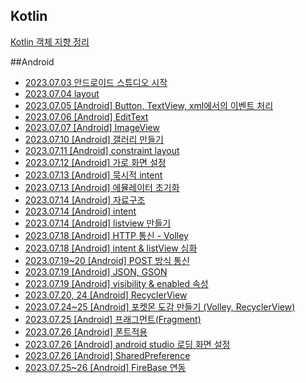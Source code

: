 ## Kotlin
<a href="https://danyoujeong.tistory.com/138">Kotlin 객체 지향 정리</a>

##Android
- <a href="https://danyoujeong.tistory.com/139">2023.07.03 안드로이드 스튜디오 시작</a>
- <a href="https://danyoujeong.tistory.com/141">2023.07.04 layout</a>
- <a href="https://danyoujeong.tistory.com/142">2023.07.05 [Android] Button, TextView, xml에서의 이벤트 처리</a>
- <a href="https://danyoujeong.tistory.com/145">2023.07.06 [Android] EditText</a>
- <a href="https://danyoujeong.tistory.com/146">2023.07.07 [Android] ImageView</a>
- <a href="https://danyoujeong.tistory.com/149">2023.07.10 [Android] 갤러리 만들기</a>
- <a href="https://danyoujeong.tistory.com/150">2023.07.11 [Android] constraint layout</a>
- <a href="https://danyoujeong.tistory.com/152">2023.07.12 [Android] 가로 화면 설정</a>
- <a href="https://danyoujeong.tistory.com/155">2023.07.13 [Android] 묵시적 intent</a>
- <a href="https://danyoujeong.tistory.com/154">2023.07.13 [Android] 에뮬레이터 초기화</a>
- <a href="https://danyoujeong.tistory.com/156">2023.07.14 [Android] 자료구조</a>
- <a href="https://danyoujeong.tistory.com/157">2023.07.14 [Android] intent</a>
- <a href="https://danyoujeong.tistory.com/158">2023.07.14 [Android] listview 만들기</a>
- <a href="https://danyoujeong.tistory.com/159">2023.07.18 [Android] HTTP 통신 - Volley</a>
- <a href="https://danyoujeong.tistory.com/160">2023.07.18 [Android] intent & listView 심화</a>
- <a href="https://danyoujeong.tistory.com/161">2023.07.19~20 [Android] POST 방식 통신</a>
- <a href="https://danyoujeong.tistory.com/162">2023.07.19 [Android] JSON, GSON</a>
- <a href="https://danyoujeong.tistory.com/163">2023.07.19 [Android] visibility & enabled 속성</a>
- <a href="https://danyoujeong.tistory.com/165">2023.07.20, 24 [Android] RecyclerView</a>
- <a href="https://danyoujeong.tistory.com/166">2023.07.24~25 [Android] 포켓몬 도감 만들기 (Volley, RecyclerView)</a>
- <a href="https://danyoujeong.tistory.com/167">2023.07.25 [Android] 프래그먼트(Fragment)</a>
- <a href="https://danyoujeong.tistory.com/168">2023.07.26 [Android] 폰트적용</a>
- <a href="https://danyoujeong.tistory.com/169">2023.07.26 [Android] android studio 로딩 화면 설정</a>
- <a href="https://danyoujeong.tistory.com/170">2023.07.26 [Android] SharedPreference</a>
- <a href="https://danyoujeong.tistory.com/171">2023.07.25~26 [Android] FireBase 연동</a>

